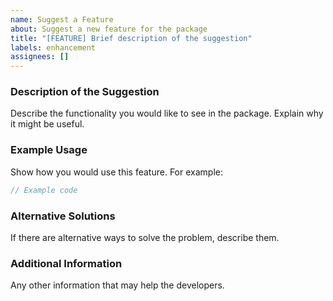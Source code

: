 ```yaml
---
name: Suggest a Feature
about: Suggest a new feature for the package
title: "[FEATURE] Brief description of the suggestion"
labels: enhancement
assignees: []
---
```


### Description of the Suggestion
Describe the functionality you would like to see in the package. Explain why it might be useful.

### Example Usage
Show how you would use this feature. For example:
```php
// Example code
```

### Alternative Solutions
If there are alternative ways to solve the problem, describe them.

### Additional Information
Any other information that may help the developers.